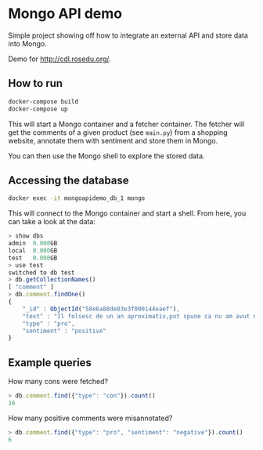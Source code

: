 # Mongo API demo

Simple project showing off how to integrate an external API and store data
into Mongo.

Demo for http://cdl.rosedu.org/.


## How to run

```bash
docker-compose build
docker-compose up
```

This will start a Mongo container and a fetcher container. The fetcher will
get the comments of a given product (see `main.py`) from a shopping website,
annotate them with sentiment and store them in Mongo.

You can then use the Mongo shell to explore the stored data.

## Accessing the database

```bash
docker exec -it mongoapidemo_db_1 mongo
```

This will connect to the Mongo container and start a shell. From here, you can
take a look at the data:

```javascript
> show dbs
admin  0.000GB
local  0.000GB
test   0.000GB
> use test
switched to db test
> db.getCollectionNames()
[ "comment" ]
> db.comment.findOne()
{
	"_id" : ObjectId("58e6a88de03e3f000144eaef"),
	"text" : "Il folsesc de un an aproximativ,pot spune ca nu am avut nici cea mai mica problema cu el, reda toate pozele/filmele. L-am folosit si pe un ps3, merge excelent. Foarte multumit",
	"type" : "pro",
	"sentiment" : "positive"
}
```

## Example queries

How many cons were fetched?

```javascript
> db.comment.find({"type": "con"}).count()
16
```

How many positive comments were misannotated?

```javascript
> db.comment.find({"type": "pro", "sentiment": "negative"}).count()
6
```

